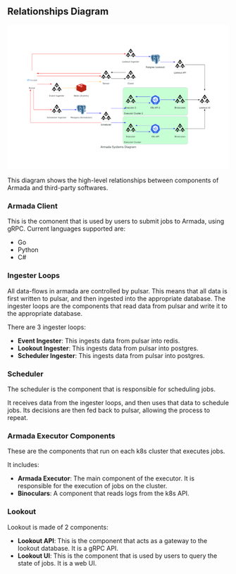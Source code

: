 ## Relationships Diagram

![Systems Diagram](./diagrams/relationships/armada_system.png)

This diagram shows the high-level relationships between components of Armada and third-party softwares.

### Armada Client

This is the comonent that is used by users to submit jobs to Armada, using gRPC. Current languages supported are:
- Go
- Python
- C#

### Ingester Loops

All data-flows in armada are controlled by pulsar. This means that all data is first written to pulsar, and then ingested into the appropriate database. The ingester loops are the components that read data from pulsar and write it to the appropriate database.

There are 3 ingester loops:
- **Event Ingester**: This ingests data from pulsar into redis.
- **Lookout Ingester**: This ingests data from pulsar into postgres.
- **Scheduler Ingester**: This ingests data from pulsar into postgres.

### Scheduler

The scheduler is the component that is responsible for scheduling jobs.

It receives data from the ingester loops, and then uses that data to schedule jobs. Its decisions are then fed back to pulsar, allowing the process to repeat.

### Armada Executor Components

These are the components that run on each k8s cluster that executes jobs.

It includes:
- **Armada Executor**: The main component of the executor. It is responsible for the execution of jobs on the cluster.
- **Binoculars**: A component that reads logs from the k8s API.

### Lookout

Lookout is made of 2 components:
- **Lookout API**: This is the component that acts as a gateway to the lookout database. It is a gRPC API.
- **Lookout UI**: This is the component that is used by users to query the state of jobs. It is a web UI.
